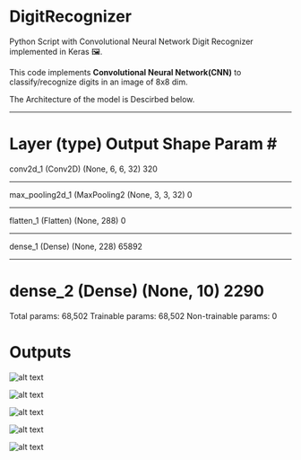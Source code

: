# DigitRecognizer

Python Script with Convolutional Neural Network Digit Recognizer implemented in Keras 🖼️.

This code implements **Convolutional Neural Network(CNN)** to classify/recognize digits in an image of 8x8 dim.

The Architecture of the model is Descirbed below.

______________________________________________________________
Layer (type)                 Output Shape              Param #   
=================================================================
conv2d_1 (Conv2D)            (None, 6, 6, 32)          320       
_________________________________________________________________
max_pooling2d_1 (MaxPooling2 (None, 3, 3, 32)          0         
_________________________________________________________________
flatten_1 (Flatten)          (None, 288)               0         
_________________________________________________________________
dense_1 (Dense)              (None, 228)               65892     
_________________________________________________________________
dense_2 (Dense)              (None, 10)                2290      
=================================================================
Total params: 68,502
Trainable params: 68,502
Non-trainable params: 0

# Outputs

![alt text](https://github.com/montySaini25/DigitRecognizer/blob/master/output/label_0.png)

![alt text](https://github.com/montySaini25/DigitRecognizer/blob/master/output/label_4.png)

![alt text](https://github.com/montySaini25/DigitRecognizer/blob/master/output/label_5.png)

![alt text](https://github.com/montySaini25/DigitRecognizer/blob/master/output/label_6.png)

![alt text](https://github.com/montySaini25/DigitRecognizer/blob/master/output/label_9.png)

